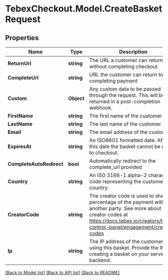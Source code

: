 # TebexCheckout.Model.CreateBasketRequest

## Properties

Name | Type | Description | Notes
------------ | ------------- | ------------- | -------------
**ReturnUrl** | **string** | The URL a customer can return to without completing checkout | [optional] 
**CompleteUrl** | **string** | URL the customer can return to after completing payment | [optional] 
**Custom** | **Object** | Any custom data to be passed through the request. This will be returned in a post-completion webhook. | [optional] 
**FirstName** | **string** | The first name of the customer | [optional] 
**LastName** | **string** | The last name of the customer | [optional] 
**Email** | **string** | The email address of the customer | [optional] 
**ExpiresAt** | **string** | An ISO8601 formatted date. After this date the basket cannot be used to checkout. | [optional] 
**CompleteAutoRedirect** | **bool** | Automatically redirect to the complete_url provided | [optional] 
**Country** | **string** | An ISO 3166-1 alpha-2 character code representing the customer&#39;s country. | [optional] 
**CreatorCode** | **string** | The creator code is used to share a percentage of the payment with another party. See more about creator codes at https://docs.tebex.io/creators/tebex-control-panel/engagement/creator-codes | [optional] 
**Ip** | **string** | The IP address of the customer using this basket. Provide the IP if creating a basket on your server backend. | [optional] 

[[Back to Model list]](../README.md#documentation-for-models) [[Back to API list]](../README.md#documentation-for-api-endpoints) [[Back to README]](../README.md)


